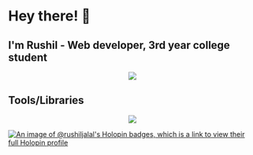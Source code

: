 # Hey there! 👋 <br> 
## <strong>I'm Rushil</strong> - Web developer, 3rd year college student
<p align="center">
    <img src="https://go-skill-icons.vercel.app/api/icons?i=html,css,js,typescript,react,reactnative,firebase,c,cs,oracle,java,linux,bash" />
</p>
    <h2>Tools/Libraries</h2>
    <p align="center">
      <img src="https://go-skill-icons.vercel.app/api/icons?i=nextjs,expo,postman,zustand,redux,authjs,chartjs,vercel,git,metabase,gdevelop,npm,bun,vite" />
    </p>
  </a>
</p>

[![An image of @rushiljalal's Holopin badges, which is a link to view their full Holopin profile](https://holopin.me/rushiljalal)](https://holopin.io/@rushiljalal)
<!---
RushilJalal/RushilJalal is a ✨ special ✨ repository because its `README.md` (this file) appears on your GitHub profile.
You can click the Preview link to take a look at your changes.
--->
